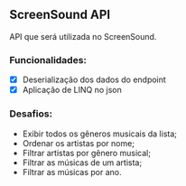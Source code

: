 ## ScreenSound API

API que será utilizada no ScreenSound.

### Funcionalidades:
- [x] Deserialização dos dados do endpoint
- [x] Aplicação de LINQ no json

### Desafios:
* Exibir todos os gêneros musicais da lista;
* Ordenar os artistas por nome;
* Filtrar artistas por gênero musical;
* Filtrar as músicas de um artista;
* Filtrar as músicas por ano.
